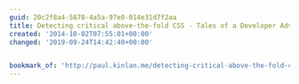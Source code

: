 ```yaml
---
guid: 20c2f8a4-5870-4a5a-97e0-014e31d7f2aa
title: Detecting critical above-the-fold CSS - Tales of a Developer Advocate
created: '2014-10-02T07:55:01+00:00'
changed: '2019-09-24T14:42:40+00:00'


bookmark_of: 'http://paul.kinlan.me/detecting-critical-above-the-fold-css/'
---
```




